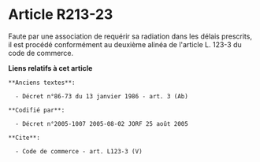 # Article R213-23

Faute par une association de requérir sa radiation dans les délais prescrits, il est procédé conformément au deuxième alinéa
de l'article L. 123-3 du code de commerce.

**Liens relatifs à cet article**

	**Anciens textes**:

	  - Décret n°86-73 du 13 janvier 1986 - art. 3 (Ab)

	**Codifié par**:

	  - Décret n°2005-1007 2005-08-02 JORF 25 août 2005

	**Cite**:

	  - Code de commerce - art. L123-3 (V)
